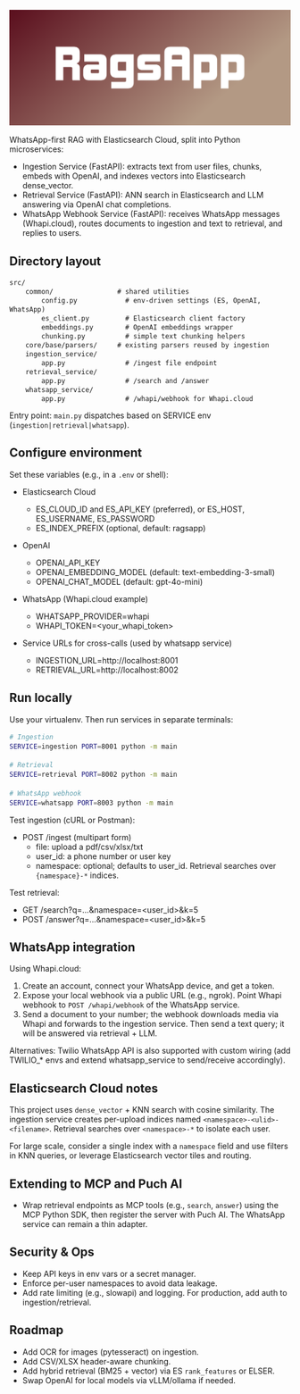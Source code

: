 <p align="center">
	<img src="RagsApp-logo/cover.png" alt="RagsApp Logo" width="800"/>
</p>

WhatsApp-first RAG with Elasticsearch Cloud, split into Python microservices:

- Ingestion Service (FastAPI): extracts text from user files, chunks, embeds with OpenAI, and indexes vectors into Elasticsearch dense_vector.
- Retrieval Service (FastAPI): ANN search in Elasticsearch and LLM answering via OpenAI chat completions.
- WhatsApp Webhook Service (FastAPI): receives WhatsApp messages (Whapi.cloud), routes documents to ingestion and text to retrieval, and replies to users.

## Directory layout

```text
src/
	common/                # shared utilities
		config.py            # env-driven settings (ES, OpenAI, WhatsApp)
		es_client.py         # Elasticsearch client factory
		embeddings.py        # OpenAI embeddings wrapper
		chunking.py          # simple text chunking helpers
	core/base/parsers/     # existing parsers reused by ingestion
	ingestion_service/
		app.py               # /ingest file endpoint
	retrieval_service/
		app.py               # /search and /answer
	whatsapp_service/
		app.py               # /whapi/webhook for Whapi.cloud
```

Entry point: `main.py` dispatches based on SERVICE env (`ingestion|retrieval|whatsapp`).

## Configure environment

Set these variables (e.g., in a `.env` or shell):

- Elasticsearch Cloud
	- ES_CLOUD_ID and ES_API_KEY (preferred), or ES_HOST, ES_USERNAME, ES_PASSWORD
	- ES_INDEX_PREFIX (optional, default: ragsapp)

- OpenAI
	- OPENAI_API_KEY
	- OPENAI_EMBEDDING_MODEL (default: text-embedding-3-small)
	- OPENAI_CHAT_MODEL (default: gpt-4o-mini)

- WhatsApp (Whapi.cloud example)
	- WHATSAPP_PROVIDER=whapi
	- WHAPI_TOKEN=<your_whapi_token>

- Service URLs for cross-calls (used by whatsapp service)
	- INGESTION_URL=http://localhost:8001
	- RETRIEVAL_URL=http://localhost:8002

## Run locally

Use your virtualenv. Then run services in separate terminals:

```sh
# Ingestion
SERVICE=ingestion PORT=8001 python -m main

# Retrieval
SERVICE=retrieval PORT=8002 python -m main

# WhatsApp webhook
SERVICE=whatsapp PORT=8003 python -m main
```

Test ingestion (cURL or Postman):

- POST /ingest (multipart form)
	- file: upload a pdf/csv/xlsx/txt
	- user_id: a phone number or user key
	- namespace: optional; defaults to user_id. Retrieval searches over `{namespace}-*` indices.

Test retrieval:

- GET /search?q=...&namespace=<user_id>&k=5
- POST /answer?q=...&namespace=<user_id>&k=5

## WhatsApp integration

Using Whapi.cloud:
1) Create an account, connect your WhatsApp device, and get a token.
2) Expose your local webhook via a public URL (e.g., ngrok). Point Whapi webhook to `POST /whapi/webhook` of the WhatsApp service.
3) Send a document to your number; the webhook downloads media via Whapi and forwards to the ingestion service. Then send a text query; it will be answered via retrieval + LLM.

Alternatives: Twilio WhatsApp API is also supported with custom wiring (add TWILIO_* envs and extend whatsapp_service to send/receive accordingly).

## Elasticsearch Cloud notes

This project uses `dense_vector` + KNN search with cosine similarity. The ingestion service creates per-upload indices named `<namespace>-<ulid>-<filename>`. Retrieval searches over `<namespace>-*` to isolate each user.

For large scale, consider a single index with a `namespace` field and use filters in KNN queries, or leverage Elasticsearch vector tiles and routing.

## Extending to MCP and Puch AI

- Wrap retrieval endpoints as MCP tools (e.g., `search`, `answer`) using the MCP Python SDK, then register the server with Puch AI. The WhatsApp service can remain a thin adapter.

## Security & Ops

- Keep API keys in env vars or a secret manager.
- Enforce per-user namespaces to avoid data leakage.
- Add rate limiting (e.g., slowapi) and logging. For production, add auth to ingestion/retrieval.

## Roadmap

- Add OCR for images (pytesseract) on ingestion.
- Add CSV/XLSX header-aware chunking.
- Add hybrid retrieval (BM25 + vector) via ES `rank_features` or ELSER.
- Swap OpenAI for local models via vLLM/ollama if needed.
